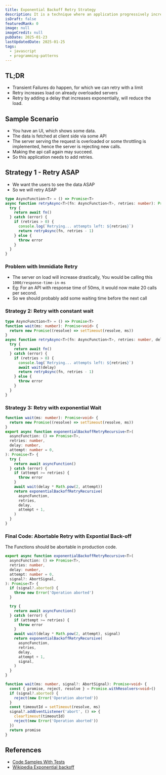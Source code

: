 ```yaml
---
title: Exponential Backoff Retry Strategy
description: It is a technique where an application progressively increases the waiting time between retry attempts after a failed operation
isDraft: false
featuredRank: 0
image: null
imageCredit: null
pubDate: 2025-01-23
lastUpdatedDate: 2025-01-25
tags:
  - javascript
  - programming-patterns
---
```


## TL;DR

- Transient Failures do happen, for which we can retry with a limit
- Retry increases load on already overloaded servers
- Retry by adding a delay that increases exponentially, will reduce the load.

## Sample Scenario

- You have an UI, which shows some data.
- The data is fetched at client side via some API
- The server serving the request is overloaded or some throttling is implemented, hence the server is rejecting new calls.
- Making the api call again may succeed.
- So this application needs to add retries.

## Strategy 1 - Retry ASAP

- We want the users to see the data ASAP
- So we will retry ASAP

```ts showLineNumbers
type AsyncFunction<T> = () => Promise<T>
async function retryAsync<T>(fn: AsyncFunction<T>, retries: number): Promise<T> {
  try {
    return await fn()
  } catch (error) {
    if (retries > 0) {
      console.log(`Retrying... attempts left: ${retries}`)
      return retryAsync(fn, retries - 1)
    } else {
      throw error
    }
  }
}
```

### Problem with Immidiate Retry

- The server on load will increase drastically, You would be calling this `1000/response-time-in-ms`
- Eg: For an API with response time of 50ms, it would now make 20 calls per second.
- So we should probably add some waiting time before the next call

### Strategy 2: Retry with constant wait

```ts {11} showLineNumbers
type AsyncFunction<T> = () => Promise<T>
function wait(ms: number): Promise<void> {
  return new Promise((resolve) => setTimeout(resolve, ms))
}
async function retryAsync<T>(fn: AsyncFunction<T>, retries: number, delay: number): Promise<T> {
  try {
    return await fn()
  } catch (error) {
    if (retries > 0) {
      console.log(`Retrying... attempts left: ${retries}`)
      await wait(delay)
      return retryAsync(fn, retries - 1)
    } else {
      throw error
    }
  }
}
```

### Strategy 3: Retry with exponential Wait


```ts
function wait(ms: number): Promise<void> {
  return new Promise((resolve) => setTimeout(resolve, ms))
}
export async function exponentialBackoffRetryRecursive<T>(
  asyncFunction: () => Promise<T>,
  retries: number,
  delay: number,
  attempt: number = 0,
): Promise<T> {
  try {
    return await asyncFunction()
  } catch (error) {
    if (attempt >= retries) {
      throw error
    }
    await wait(delay * Math.pow(2, attempt))
    return exponentialBackoffRetryRecursive(
      asyncFunction,
      retries,
      delay,
      attempt + 1,
    )
  }
}
```

### Final Code: Abortable Retry with Expontial Back-off 

The Functions should be abortable in production code.

```ts
export async function exponentialBackoffRetryRecursive<T>(
  asyncFunction: () => Promise<T>,
  retries: number,
  delay: number,
  attempt: number = 0,
  signal?: AbortSignal,
): Promise<T> {
  if (signal?.aborted) {
    throw new Error('Operation aborted')
  }

  try {
    return await asyncFunction()
  } catch (error) {
    if (attempt >= retries) {
      throw error
    }
    await wait(delay * Math.pow(2, attempt), signal)
    return exponentialBackoffRetryRecursive(
      asyncFunction,
      retries,
      delay,
      attempt + 1,
      signal,
    )
  }
}

function wait(ms: number, signal?: AbortSignal): Promise<void> {
  const { promise, reject, resolve } = Promise.withResolvers<void>()
  if (signal?.aborted) {
    reject(new Error('Operation aborted'))
  }
  const timeoutId = setTimeout(resolve, ms)
  signal?.addEventListener('abort', () => {
    clearTimeout(timeoutId)
    reject(new Error('Operation aborted'))
  })
  return promise
}
```

## References
- [Code Samples With Tests](https://github.com/sujeet-pro/code-samples/tree/main/patterns/exponential-backoff)
- [Wikipedia Exponential backoff](https://en.wikipedia.org/wiki/Exponential_backoff)
